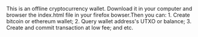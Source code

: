 This is an offline cryptocurrency wallet. Download it in your computer and browser the index.html file in your firefox bowser.Then you can: 1. Create bitcoin or ethereum wallet; 2. Query wallet address's UTXO or balance; 3. Create and commit transaction at low fee; and etc.

